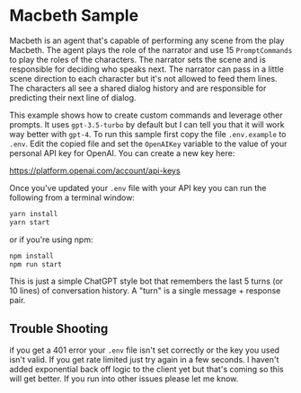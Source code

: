 # Macbeth Sample
Macbeth is an agent that's capable of performing any scene from the play Macbeth. The agent plays the role of the narrator and use 15 `PromptCommands` to play the roles of the characters. The narrator sets the scene and is responsible for deciding who speaks next. The narrator can pass in a little scene direction to each character but it's not allowed to feed them lines. The characters all see a shared dialog history and are responsible for predicting their next line of dialog.

This example shows how to create custom commands and leverage other prompts. It uses `gpt-3.5-turbo` by default but I can tell you that it will work way better with `gpt-4`. To run this sample first copy the file `.env.example` to `.env`. Edit the copied file and set the `OpenAIKey` variable to the value of your personal API key for OpenAI. You can create a new key here:

https://platform.openai.com/account/api-keys

Once you've updated your `.env` file with your API key you can run the following from a terminal window:

```bash
yarn install
yarn start
```

or if you're using npm:

```Bash
npm install
npm run start
```

This is just a simple ChatGPT style bot that remembers the last 5 turns (or 10 lines) of conversation history. A "turn" is a single message + response pair.

## Trouble Shooting
if you get a 401 error your `.env` file isn't set correctly or the key you used isn't valid. If you get rate limited just try again in a few seconds. I haven't added exponential back off logic to the client yet but that's coming so this will get better. If you run into other issues please let me know.